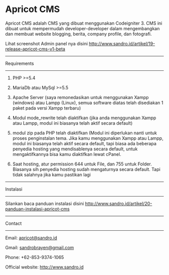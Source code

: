 # Apricot CMS

Apricot CMS adalah CMS yang dibuat menggunakan Codeigniter 3.
CMS ini dibuat untuk mempermudah developer-developer dalam mengembangkan dan membuat website blogging, berita, company profile, dan fotografi.

Lihat screenshot Admin panel nya disini
<http://www.sandro.id/artikel/19-release-apricot-cms-v1-beta>

*******************
 Requirements
*******************
1. PHP >=5.4
2. MariaDb atau MySql >=5.5
3. Apache Server
(saya remonedasikan untuk menggunakan Xampp (windows) atau Lampp (Linux), semua software diatas telah disediakan 1 paket pada versi Xampp terbaru)
 
4. Modul mode_rewrite telah diaktifkan (jika anda menggunakan Xampp atau Lampp, modul ini biasanya telah aktif secara default)
5. modul zip pada PHP telah diaktifkan (Modul ini diperlukan nanti untuk proses penginstalan tema. Jika kamu menggunakan Xampp atau Lampp, modul ini biasanya telah aktif secara default, tapi biasa ada beberapa penyedia hosting yang mendisablenya secara default, untuk mengaktifkannya bisa kamu diaktifkan lewat cPanel.
6. Saat hosting, atur permission 644 untuk File, dan 755 untuk Folder. Biasanya sih penyedia hosting sudah mengaturnya secara default. Tapi tidak salahnya jika kamu pastikan lagi

*******************
Instalasi
*******************
Silankan baca panduan instalasi disini <http://www.sandro.id/artikel/20-panduan-instalasi-apricot-cms>


*******************
Contact
*******************
Email: apricot@sandro.id

Gmail: sandrobrayen@gmail.com

Phone: +62-853-9374-1065 

Official website: <http://www.sandro.id>
